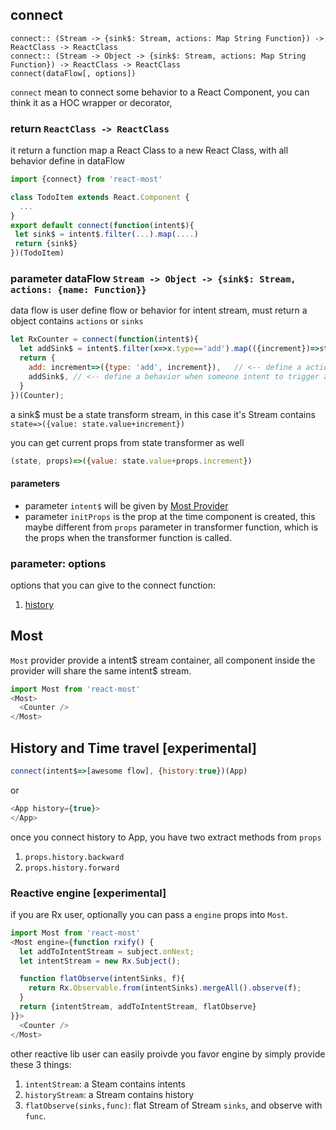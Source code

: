 ## connect

```
connect:: (Stream -> {sink$: Stream, actions: Map String Function}) -> ReactClass -> ReactClass
connect:: (Stream -> Object -> {sink$: Stream, actions: Map String Function}) -> ReactClass -> ReactClass
connect(dataFlow[, options])
```


`connect` mean to connect some behavior to a React Component, you can think it as a HOC wrapper or decorator,
### return `ReactClass -> ReactClass`
it return a function map a React Class to a new React Class, with all behavior define in dataFlow

```js
import {connect} from 'react-most'

class TodoItem extends React.Component {
  ...
}
export default connect(function(intent$){
 let sink$ = intent$.filter(...).map(....)
 return {sink$}
})(TodoItem)
```

### parameter dataFlow `Stream -> Object -> {sink$: Stream, actions: {name: Function}}`

data flow is user define flow or behavior for intent stream, must return a object contains `actions` or `sinks`

```js
let RxCounter = connect(function(intent$){
  let addSink$ = intent$.filter(x=>x.type=='add').map(({increment})=>state=>({value: state.value+increment}))
  return {
    add: increment=>({type: 'add', increment}),   // <-- define a action, Counter can trigger a action by invoke props.actions.add()
    addSink$, // <-- define a behavior when someone intent to trigger a "add" action
  }
})(Counter);
```
a sink$ must be a state transform stream, in this case it's Stream contains `state=>({value: state.value+increment})`

you can get current props from state transformer as well
```js
(state, props)=>({value: state.value+props.increment})
```

#### parameters
- parameter `intent$` will be given by [Most Provider](#Most)
- parameter `initProps` is the prop at the time component is created, this maybe different from `props` parameter in transformer function, which is the props when the transformer function is called.

### parameter: options
options that you can give to the connect function:
1. [history](#history)

## Most
`Most` provider provide a intent$ stream container, all component inside the provider will share the same intent$ stream.
```js
import Most from 'react-most'
<Most>
  <Counter />
</Most>
```

## History and Time travel [experimental]
```js
connect(intent$=>[awesome flow], {history:true})(App)
```

or

```js
<App history={true}>
</App>
```
once you connect history to App, you have two extract methods from `props`

1. `props.history.backward`
2. `props.history.forward`



### Reactive engine [experimental]
if you are Rx user, optionally you can pass a `engine` props into `Most`.
```js
import Most from 'react-most'
<Most engine={function rxify() {
  let addToIntentStream = subject.onNext;
  let intentStream = new Rx.Subject();

  function flatObserve(intentSinks, f){
    return Rx.Observable.from(intentSinks).mergeAll().observe(f);
  }
  return {intentStream, addToIntentStream, flatObserve}
}}>
  <Counter />
</Most>
```
other reactive lib user can easily proivde you favor engine by simply provide these 3 things:

1. `intentStream`: a Steam contains intents
2. `historyStream`: a Stream contains history
3. `flatObserve(sinks,func)`: flat Stream of Stream `sinks`, and observe with `func`.
